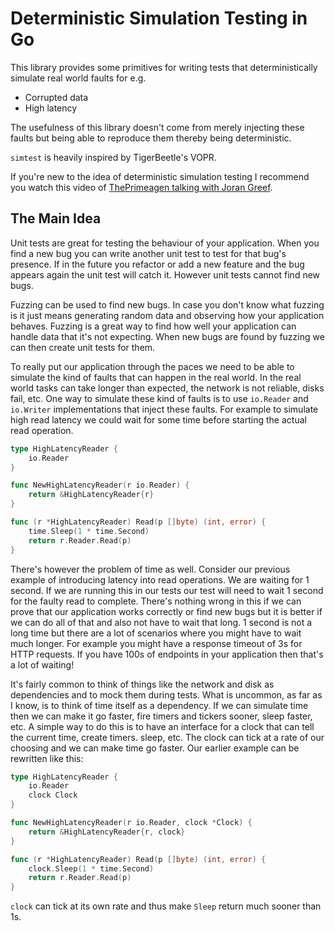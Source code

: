 # Deterministic Simulation Testing in Go

This library provides some primitives for writing tests that deterministically simulate real world
faults for e.g.
- Corrupted data
- High latency

The usefulness of this library doesn't come from merely injecting these faults but being
able to reproduce them thereby being deterministic.

`simtest` is heavily inspired by TigerBeetle's VOPR.

If you're new to the idea of deterministic simulation testing I recommend you watch this video
of [ThePrimeagen talking with Joran Greef](https://www.youtube.com/watch?v=sC1B3d9C_sI).

## The Main Idea

Unit tests are great for testing the behaviour of your application. When you find a new bug you
can write another unit test to test for that bug's presence. If in the future you refactor or
add a new feature and the bug appears again the unit test will catch it. However unit tests cannot
find new bugs.

Fuzzing can be used to find new bugs. In case you don't know what fuzzing is it just means
generating random data and observing how your application behaves. Fuzzing is a great way to find
how well your application can handle data that it's not expecting. When new bugs are found by
fuzzing we can then create unit tests for them. 

To really put our application through the paces we need to be able to simulate the kind of faults
that can happen in the real world. In the real world tasks can take longer than expected, the
network is not reliable, disks fail, etc. One way to simulate these kind of faults is to use
`io.Reader` and `io.Writer` implementations that inject these faults. For example to simulate
high read latency we could wait for some time before starting the actual read operation.

```go
type HighLatencyReader {
    io.Reader
}

func NewHighLatencyReader(r io.Reader) {
    return &HighLatencyReader{r}
}

func (r *HighLatencyReader) Read(p []byte) (int, error) {
    time.Sleep(1 * time.Second)
    return r.Reader.Read(p)
}
```

There's however the problem of time as well. Consider our previous example of introducing latency
into read operations. We are waiting for 1 second. If we are running this in our tests our test
will need to wait 1 second for the faulty read to complete. There's nothing wrong in this if we can
prove that our application works correctly or find new bugs but it is better if we can do all of
that and also not have to wait that long. 1 second is not a long time but there are a lot of
scenarios where you might have to wait much longer. For example you might have a response timeout
of 3s for HTTP requests. If you have 100s of endpoints in your application then that's a lot of
waiting!

It's fairly common to think of things like the network and disk as dependencies and to mock them
during tests. What is uncommon, as far as I know, is to think of time itself as a dependency.
If we can simulate time then we can make it go faster, fire timers and tickers sooner,
sleep faster, etc. A simple way to do this is to have an interface for a clock that can tell the
current time, create timers. sleep, etc. The clock can tick at a rate of our choosing and we
can make time go faster. Our earlier example can be rewritten like this:

```go
type HighLatencyReader {
    io.Reader
    clock Clock
}

func NewHighLatencyReader(r io.Reader, clock *Clock) {
    return &HighLatencyReader{r, clock}
}

func (r *HighLatencyReader) Read(p []byte) (int, error) {
    clock.Sleep(1 * time.Second)
    return r.Reader.Read(p)
}
```

`clock` can tick at its own rate and thus make `Sleep` return much sooner than 1s.
